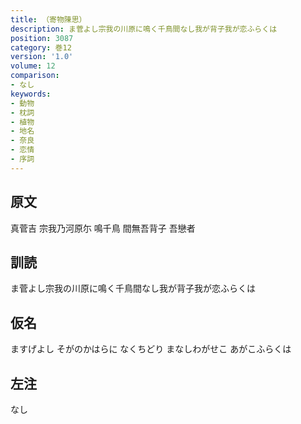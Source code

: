 ```yaml
---
title: （寄物陳思）
description: ま菅よし宗我の川原に鳴く千鳥間なし我が背子我が恋ふらくは
position: 3087
category: 巻12
version: '1.0'
volume: 12
comparison:
- なし
keywords:
- 動物
- 枕詞
- 植物
- 地名
- 奈良
- 恋情
- 序詞
---
```


## 原文

真菅吉 宗我乃河原尓 鳴千鳥 間無吾背子 吾戀者

## 訓読

ま菅よし宗我の川原に鳴く千鳥間なし我が背子我が恋ふらくは

## 仮名

ますげよし そがのかはらに なくちどり まなしわがせこ あがこふらくは

## 左注

なし
